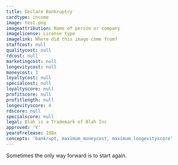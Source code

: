 ```yaml
---
title: Declare Bankruptcy
cardtype: income
image: test.png
imageattribution: Name of person or company
imagelicense: License type
imagelink: Where did this image come from?
staffcost: null
qualitycost: null
rdcost: null
marketingcost: null
longevitycost: null
moneycost: 1
loyaltycost: null
specialcost: null
loyaltyscore: null
profitscore: null
profitlength: null
longevityscore: 4
rdscore: null
specialscore: null
legal: Blah is a Trademark of Blah Inc
approved: 'Y'
yearofrelease: 198x
concepts: 'bankrupt, maximum_moneycost, maximum_longevityscore'
---
```


Sometimes the only way forward is to start again.
